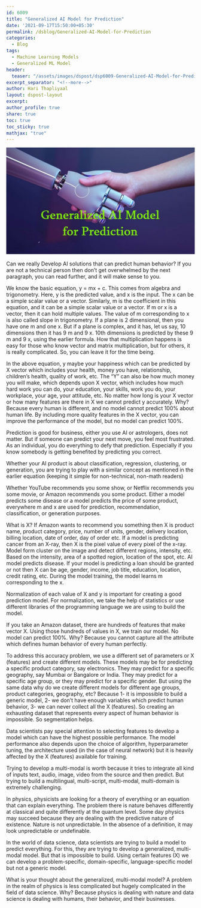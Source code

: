 ```yaml
---
id: 6009    
title: "Generalized AI Model for Prediction"
date: '2021-09-17T15:50:00+05:30'
permalink: /dsblog/Generalized-AI-Model-for-Prediction
categories:
  - Blog
tags:
  - Machine Learning Models  
  - Generalized ML Model 
header:
  teaser: "/assets/images/dspost/dsp6009-Generalized-AI-Model-for-Prediction.jpg"
excerpt_separator: "<!--more-->"   
author: Hari Thapliyaal   
layout: dspost-layout   
excerpt:   
author_profile: true   
share: true   
toc: true   
toc_sticky: true 
mathjax: "true"
---
```


![Generalized AI Model for Prediction](/assets/images/dspost/dsp6009-Generalized-AI-Model-for-Prediction.jpg)   

Can we really Develop AI solutions that can predict human behavior? If you are not a technical person then don’t get overwhelmed by the next paragraph, you can read further, and it will make sense to you.

We know the basic equation, y = mx + c. This comes from algebra and trigonometry. Here, y is the predicted value, and x is the input. The x can be a simple scalar value or a vector. Similarly, m is the coefficient in this equation, and it can be a simple scalar value or a vector. If m or x is a vector, then it can hold multiple values. The value of m corresponding to x is also called slope in trigonometry. If a plane is 2 dimensional, then you have one m and one x. But if a plane is complex, and it has, let us say, 10 dimensions then it has 9 m and 9 x. 10th dimensions is predicted by these 9 m and 9 x, using the earlier formula. How that multiplication happens is easy for those who know vector and matrix multiplication, but for others, it is really complicated. So, you can leave it for the time being.

In the above equation, y maybe your happiness which can be predicted by X vector which includes your health, money you have, relationship, children’s health, quality of work, etc. The “Y” can also be how much money you will make, which depends upon X vector, which includes how much hard work you can do, your education, your skills, work you do, your workplace, your age, your attitude, etc. No matter how long is your X vector or how many features are there in X we cannot predict y accurately. Why? Because every human is different, and no model cannot predict 100% about human life. By including more quality features in the X vector, you can improve the performance of the model, but no model can predict 100%.

Prediction is good for business, either you use AI or astrologers, does not matter. But if someone can predict your next move, you feel most frustrated. As an individual, you do everything to defy that prediction. Especially if you know somebody is getting benefited by predicting you correct. 

Whether your AI product is about classification, regression, clustering, or generation, you are trying to play with a similar concept as mentioned in the earlier equation (keeping it simple for non-technical, non-math readers)

Whether YouTube recommends you some show, or Netflix recommends you some movie, or Amazon recommends you some product. Either a model predicts some disease or a model predicts the price of some product, everywhere m and x are used for prediction, recommendation, classification, or generation purposes.

What is X? If Amazon wants to recommend you something then X is product name, product category, price, number of units, gender, delivery location, billing location, date of order, day of order etc. If a model is predicting cancer from an X-ray, then X is the pixel value of every pixel of the x-ray. Model form cluster on the image and detect different regions, intensity, etc. Based on the intensity, area of a spotted region, location of the spot, etc. AI model predicts disease. If your model is predicting a loan should be granted or not then X can be age, gender, income, job title, education, location, credit rating, etc. During the model training, the model learns m corresponding to the x.

Normalization of each value of X and y is important for creating a good prediction model. For normalization, we take the help of statistics or use different libraries of the programming language we are using to build the model.

If you take an Amazon dataset, there are hundreds of features that make vector X. Using those hundreds of values in X, we train our model. No model can predict 100%. Why? Because you cannot capture all the attribute which defines human behavior of every human perfectly.

To address this accuracy problem, we use a different set of parameters or X (features) and create different models. These models may be for predicting a specific product category, say electronics. They may predict for a specific geography, say Mumbai or Bangalore or India. They may predict for a specific age group, or they may predict for a specific gender. But using the same data why do we create different models for different age groups, product categories, geography, etc? Because 1- it is impossible to build a generic model, 2- we don’t have enough variables which predict human behavior, 3- we can never collect all the X (features). So creating an exhausting dataset that represents every aspect of human behavior is impossible. So segmentation helps.

Data scientists pay special attention to selecting features to develop a model which can have the highest possible performance. The model performance also depends upon the choice of algorithm, hyperparameter tuning, the architecture used (in the case of neural network) but it is heavily affected by the X (features) available for training.

Trying to develop a multi-modal is worth because it tries to integrate all kind of inputs text, audio, image, video from the source and then predict. But trying to build a multilingual, multi-script, multi-modal, multi-domain is extremely challenging. 

In physics, physicists are looking for a theory of everything or an equation that can explain everything. The problem there is nature behaves differently at classical and quite differently at the quantum level. Some day physics may succeed because they are dealing with the predictive nature of existence. Nature is not unpredictable. In the absence of a definition, it may look unpredictable or undefinable.

In the world of data science, data scientists are trying to build a model to predict everything. For this, they are trying to develop a generalized, multi-modal model. But that is impossible to build. Using certain features (X) we can develop a problem-specific, domain-specific, language-specific model but not a generic model.

What is your thought about the generalized, multi-modal model? A problem in the realm of physics is less complicated but hugely complicated in the field of data science. Why? Because physics is dealing with nature and data science is dealing with humans, their behavior, and their businesses.



